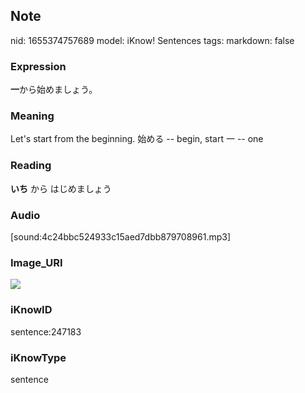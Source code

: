 ## Note
nid: 1655374757689
model: iKnow! Sentences
tags: 
markdown: false

### Expression
<b>一</b>から始めましょう。

### Meaning
Let's start from the beginning.
始める -- begin, start
一 -- one

### Reading
<b>いち</b> から はじめましょう

### Audio
[sound:4c24bbc524933c15aed7dbb879708961.mp3]

### Image_URI
<img src="2b1004a12f44893bdc51f7b5d830e610.jpg">

### iKnowID
sentence:247183

### iKnowType
sentence
